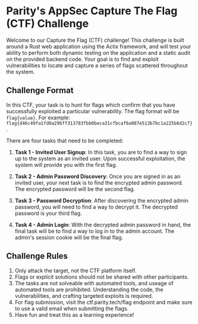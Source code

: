 # Parity's AppSec Capture The Flag (CTF) Challenge

Welcome to our Capture the Flag (CTF) challenge! This challenge is built around a Rust web application using the Actix framework, and will test your ability to perform both dynamic testing on the application and a static audit on the provided backend code. Your goal is to find and exploit vulnerabilities to locate and capture a series of flags scattered throughout the system.

## Challenge Format

In this CTF, your task is to hunt for flags which confirm that you have successfully exploited a particular vulnerability. The flag format will be `flag{value}`. For example: `flag{d46c49fa1fd0a29bff313783fbb0beca31cfbcaf6a087e513b7bc1a225b6d2c7}`. 

There are four tasks that need to be completed:

1. **Task 1 - Invited User Signup**: In this task, you are to find a way to sign up to the system as an invited user. Upon successful exploitation, the system will provide you with the first flag.

2. **Task 2 - Admin Password Discovery**: Once you are signed in as an invited user, your next task is to find the encrypted admin password. The encrypted password will be the second flag.

3. **Task 3 - Password Decryption**: After discovering the encrypted admin password, you will need to find a way to decrypt it. The decrypted password is your third flag.

4. **Task 4 - Admin Login**: With the decrypted admin password in hand, the final task will be to find a way to log in to the admin account. The admin's session cookie will be the final flag.

## Challenge Rules

1. Only attack the target, not the CTF platform itself.
2. Flags or explicit solutions should not be shared with other participants.
3. The tasks are not solveable with automated tools, and useage of automated tools are prohibited. Understanding the code, the vulnerabilities, and crafting targeted exploits is required.
4. For flag submission, visit the ctf.parity.tech/flag endpoint and make sure to use a valid email when submitting the flags.
5. Have fun and treat this as a learning experience!
